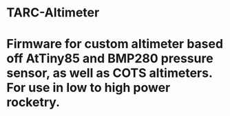 # TARC-Altimeter

# Firmware for custom altimeter based off AtTiny85 and BMP280 pressure sensor, as well as COTS altimeters. For use in low to high power rocketry.
# 
